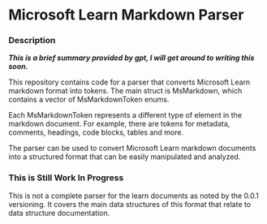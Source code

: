 # Microsoft Learn Markdown Parser
### Description 

__*This is a brief summary provided by gpt, I will get around to writing this soon.*__

This repository contains code for a parser that converts Microsoft Learn markdown format into tokens. The main struct is MsMarkdown, which contains a vector of MsMarkdownToken enums.

Each MsMarkdownToken represents a different type of element in the markdown document. For example, there are tokens for metadata, comments, headings, code blocks, tables and more.

The parser can be used to convert Microsoft Learn markdown documents into a structured format that can be easily manipulated and analyzed.


### This is Still Work In Progress 
This is not a complete parser for the learn documents as noted by the 0.0.1 versioning.
It covers the main data structures of this format that relate to data structure documentation.
